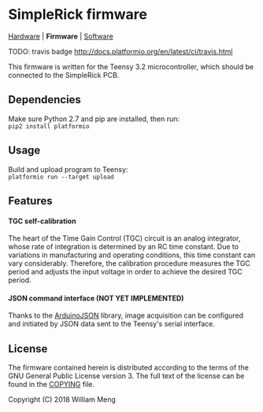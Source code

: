 # SimpleRick firmware
[Hardware](https://github.com/wlmeng11/SimpleRick) | **Firmware** | [Software](https://github.com/wlmeng11/rtl-ultrasound)

TODO: travis badge http://docs.platformio.org/en/latest/ci/travis.html

This firmware is written for the Teensy 3.2 microcontroller, which should be connected to the SimpleRick PCB.

## Dependencies
Make sure Python 2.7 and pip are installed, then run:  
`pip2 install platformio`

## Usage
Build and upload program to Teensy:  
`platformio run --target upload`

## Features
#### TGC self-calibration
The heart of the Time Gain Control (TGC) circuit is an analog integrator, whose rate of integration
is determined by an RC time constant.
Due to variations in manufacturing and operating conditions, this time constant can vary considerably.
Therefore, the calibration procedure measures the TGC period and adjusts the input voltage
in order to achieve the desired TGC period.

#### JSON command interface (NOT YET IMPLEMENTED)
Thanks to the [ArduinoJSON](https://github.com/bblanchon/ArduinoJson) library,
image acquisition can be configured and initiated by JSON data sent to the Teensy's serial interface.


## License
The firmware contained herein is distributed according to the terms of the GNU General Public License version 3.
The full text of the license can be found in the [COPYING](COPYING) file.

Copyright (C) 2018 William Meng

